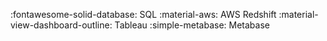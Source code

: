 
<span class="tag"> :fontawesome-solid-database: SQL</span>
<span class="tag"> :material-aws: AWS Redshift</span>
<span class="tag"> :material-view-dashboard-outline: Tableau</span>
<span class="tag"> :simple-metabase: Metabase</span>
